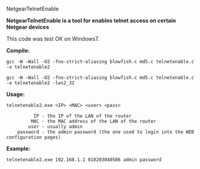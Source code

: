 NetgearTelnetEnable

**NetgearTelnetEnable is a tool for enables telnet access on certain Netgear devices**

This code was test OK on Windows7.


**Compile:**

`gcc -W -Wall -O2 -fno-strict-aliasing blowfish.c md5.c telnetenable.c -o telnetenable2`

`gcc -W -Wall -O2 -fno-strict-aliasing blowfish.c md5.c telnetenable.c -o telnetenable2 -lws2_32`

**Usage:**

`telnetenable2.exe <IP> <MAC> <user> <pass>`

              IP - the IP of the LAN of the router
             MAC - the MAC address of the LAN of the router
            user - usually admin
        password - the admin password (the one used to login into the WEB configuration pages)

**Example:**

`telnetenable2.exe 192.168.1.1 010203040506 admin password`
